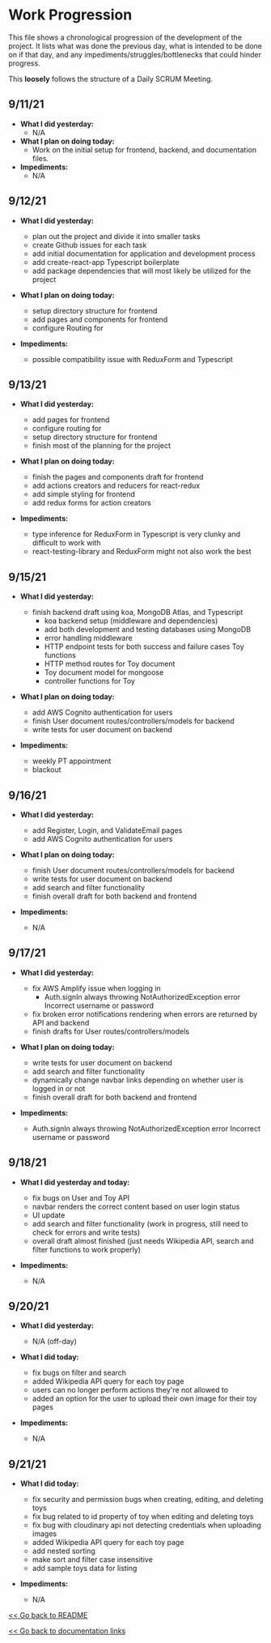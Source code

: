 # Work Progression

This file shows a chronological progression of the development of the project. It lists what was done the previous day, what is intended to be done on if that day, and any impediments/struggles/bottlenecks that could hinder progress.

This **loosely** follows the structure of a Daily SCRUM Meeting.

## 9/11/21

- **What I did yesterday:**
  - N/A
- **What I plan on doing today:**
  - Work on the initial setup for frontend, backend, and documentation files.
- **Impediments:**
  - N/A

## 9/12/21

- **What I did yesterday:**
  - plan out the project and divide it into smaller tasks
  - create Github issues for each task
  - add initial documentation for application and development process
  - add create-react-app Typescript boilerplate
  - add package dependencies that will most likely be utilized for the project
- **What I plan on doing today:**
  - setup directory structure for frontend
  - add pages and components for frontend
  - configure Routing for <App />
- **Impediments:**

  - possible compatibility issue with ReduxForm and Typescript

## 9/13/21

- **What I did yesterday:**

  - add pages for frontend
  - configure routing for <App />
  - setup directory structure for frontend
  - finish most of the planning for the project

- **What I plan on doing today:**

  - finish the pages and components draft for frontend
  - add actions creators and reducers for react-redux
  - add simple styling for frontend
  - add redux forms for action creators

- **Impediments:**

  - type inference for ReduxForm in Typescript is very clunky and difficult to work with
  - react-testing-library and ReduxForm might not also work the best

## 9/15/21

- **What I did yesterday:**

  - finish backend draft using koa, MongoDB Atlas, and Typescript
    - koa backend setup (middleware and dependencies)
    - add both development and testing databases using MongoDB
    - error handling middleware
    - HTTP endpoint tests for both success and failure cases Toy functions
    - HTTP method routes for Toy document
    - Toy document model for mongoose
    - controller functions for Toy

- **What I plan on doing today:**

  - add AWS Cognito authentication for users
  - finish User document routes/controllers/models for backend
  - write tests for user document on backend

- **Impediments:**

  - weekly PT appointment
  - blackout

## 9/16/21

- **What I did yesterday:**

  - add Register, Login, and ValidateEmail pages
  - add AWS Cognito authentication for users

- **What I plan on doing today:**

  - finish User document routes/controllers/models for backend
  - write tests for user document on backend
  - add search and filter functionality
  - finish overall draft for both backend and frontend

- **Impediments:**

  - N/A

## 9/17/21

- **What I did yesterday:**

  - fix AWS Amplify issue when logging in
    - Auth.signIn always throwing NotAuthorizedException error Incorrect username or password
  - fix broken error notifications rendering when errors are returned by API and backend
  - finish drafts for User routes/controllers/models

- **What I plan on doing today:**

  - write tests for user document on backend
  - add search and filter functionality
  - dynamically change navbar links depending on whether user is logged in or not
  - finish overall draft for both backend and frontend

- **Impediments:**

  - Auth.signIn always throwing NotAuthorizedException error Incorrect username or password

## 9/18/21

- **What I did yesterday and today:**

  - fix bugs on User and Toy API
  - navbar renders the correct content based on user login status
  - UI update
  - add search and filter functionality (work in progress, still need to check for errors and write tests)
  - overall draft almost finished (just needs Wikipedia API, search and filter functions to work properly)

- **Impediments:**
  - N/A

## 9/20/21

- **What I did yesterday:**

  - N/A (off-day)

- **What I did today:**

  - fix bugs on filter and search
  - added Wikipedia API query for each toy page
  - users can no longer perform actions they're not allowed to
  - added an option for the user to upload their own image for their toy pages

- **Impediments:**
  - N/A

## 9/21/21

- **What I did today:**

  - fix security and permission bugs when creating, editing, and deleting toys
  - fix bug related to id property of toy when editing and deleting toys
  - fix bug with cloudinary api not detecting credentials when uploading images
  - added Wikipedia API query for each toy page
  - add nested sorting
  - make sort and filter case insensitive
  - add sample toys data for listing

- **Impediments:**
  - N/A

[<< Go back to README](https://github.com/Rammina/toy-gallery#toy-gallery)

[<< Go back to documentation links]()
